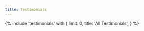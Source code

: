 ```yaml
---
title: Testimonials
---
```


{% include 'testimonials' with {
  limit: 0,
  title: 'All Testimonials',
} %}
